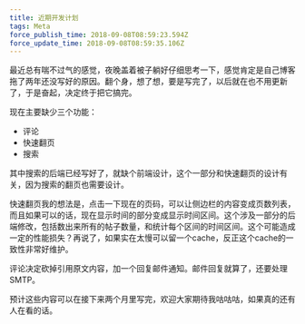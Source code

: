 ```yaml
---
title: 近期开发计划
tags: Meta
force_publish_time: 2018-09-08T08:59:23.594Z
force_update_time: 2018-09-08T08:59:35.106Z
---
```


最近总有喘不过气的感觉，夜晚盖着被子躺好仔细思考一下，感觉肯定是自己博客拖了两年还没写好的原因。翻个身，想了想，要是写完了，以后就在也不用更新了，于是奋起，决定终于把它搞完。

现在主要缺少三个功能：
- 评论
- 快速翻页
- 搜索

其中搜索的后端已经写好了，就缺个前端设计，这个一部分和快速翻页的设计有关，因为搜索的翻页也需要设计。

快速翻页我的想法是，点击一下现在的页码，可以让侧边栏的内容变成页数列表，而且如果可以的话，现在显示时间的部分变成显示时间区间。这个涉及一部分的后端修改，包括数出来所有的帖子数量，和统计每个区间的时间区间。这个可能造成一定的性能损失？再说了，如果实在太慢可以留一个cache，反正这个cache的一致性非常好维护。

评论决定砍掉引用原文内容，加一个回复邮件通知。邮件回复就算了，还要处理SMTP。

预计这些内容可以在接下来两个月里写完，欢迎大家期待我咕咕咕，如果真的还有人在看的话。
